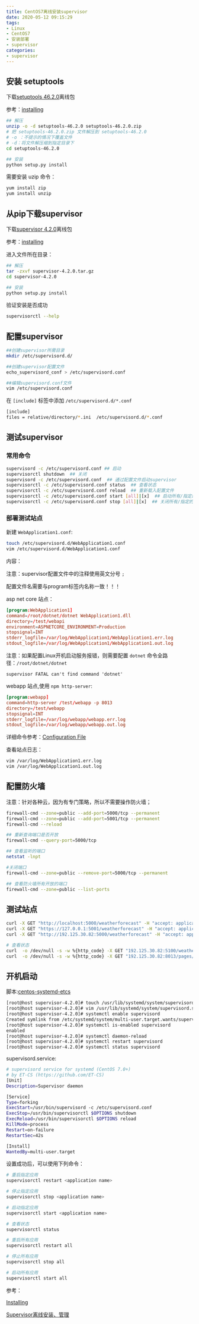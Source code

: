```yaml
---
title: CentOS7离线安装supervisor
date: 2020-05-12 09:15:29
tags:
- Linux
- CentOS7
- 安装部署
- supervisor
categories: 
- supervisor
---
```


## 安装 setuptools

下载[setuptools 46.2.0](https://pypi.org/project/setuptools/#files)离线包

参考：[installing](http://supervisord.org/installing.html)

```sh
## 解压
unzip -o -d setuptools-46.2.0 setuptools-46.2.0.zip
# 把 setuptools-46.2.0.zip 文件解压到 setuptools-46.2.0
# -o ：不提示的情况下覆盖文件
# -d：将文件解压缩到指定目录下
cd setuptools-46.2.0

## 安装
python setup.py install
```

需要安装 uzip 命令：

```sh
yum install zip
yum install unzip
```

## 从pip下载supervisor

下载[supervisor 4.2.0](https://pypi.org/project/supervisor/#files)离线包

参考：[installing](http://supervisord.org/installing.html)

进入文件所在目录：

```sh
## 解压
tar -zxvf supervisor-4.2.0.tar.gz
cd supervisor-4.2.0

## 安装
python setup.py install
```

验证安装是否成功

```sh
supervisorctl --help
```

## 配置supervisor

```sh
##创建supervisor所需目录
mkdir /etc/supervisord.d/

##创建supervisor配置文件
echo_supervisord_conf > /etc/supervisord.conf

##编辑supervisord.conf文件
vim /etc/supervisord.conf
```

在 `[include]` 标签中添加 `/etc/supervisord.d/*.conf`

```sh
[include]
files = relative/directory/*.ini  /etc/supervisord.d/*.conf
```

## 测试supervisor

### 常用命令

```sh
supervisord -c /etc/supervisord.conf ## 启动
supervisorctl shutdown  ## 关闭
supervisord -c /etc/supervisord.conf  ## 通过配置文件启动supervisor
supervisorctl -c /etc/supervisord.conf status  ## 查看状态
supervisorctl -c /etc/supervisord.conf reload  ## 重新载入配置文件 
supervisorctl -c /etc/supervisord.conf start [all]|[x]  ## 启动所有/指定的程序进程 
supervisorctl -c /etc/supervisord.conf stop [all]|[x]  ## 关闭所有/指定的程序进程
```

### 部署测试站点

新建 `WebApplication1.conf`:

```sh
touch /etc/supervisord.d/WebApplication1.conf
vim /etc/supervisord.d/WebApplication1.conf
```

内容：

注意：supervisor配置文件中的注释使用英文分号 `;`

配置文件名需要与program标签内名称一致！！！

asp net core 站点：

```conf
[program:WebApplication1]
command=/root/dotnet/dotnet WebApplication1.dll
directory=/test/webapi
environment=ASPNETCORE_ENVIRONMENT=Production
stopsignal=INT
stderr_logfile=/var/log/WebApplication1/WebApplication1.err.log
stdout_logfile=/var/log/WebApplication1/WebApplication1.out.log
```

注意：如果配置Linux开机启动服务报错，则需要配置 `dotnet` 命令全路径：`/root/dotnet/dotnet`

`supervisor FATAL can't find command 'dotnet'`

webapp 站点,使用 `npm http-server`:

```conf
[program:webapp]
command=http-server /test/webapp -p 8013
directory=/test/webapp
stopsignal=INT
stderr_logfile=/var/log/webapp/webapp.err.log
stdout_logfile=/var/log/webapp/webapp.out.log
```

详细命令参考：[Configuration File](http://supervisord.org/configuration.html#file-format)

查看站点日志：

```sh
vim /var/log/WebApplication1.err.log
vim /var/log/WebApplication1.out.log
```

## 配置防火墙

注意：针对各种云，因为有专门策略，所以不需要操作防火墙；

```sh
firewall-cmd --zone=public --add-port=5000/tcp --permanent
firewall-cmd --zone=public --add-port=5001/tcp --permanent
firewall-cmd --reload

## 重新查询端口是否开放
firewall-cmd --query-port=5000/tcp

## 查看监听的端口
netstat -lnpt

#关闭端口
firewall-cmd --zone=public --remove-port=5000/tcp --permanent

## 查看防火墙所有开放的端口
firewall-cmd --zone=public --list-ports
```

## 测试站点

```sh
curl -X GET "http://localhost:5000/weatherforecast" -H "accept: application/json"
curl -X GET "https://127.0.0.1:5001/weatherforecast" -H "accept: application/json"
curl -X GET "http://192.125.30.82:5000/weatherforecast" -H "accept: application/json"

# 查看状态
curl  -o /dev/null -s -w %{http_code} -X GET "192.125.30.82:5100/weatherforecast" -H "accept: application/json"
curl  -o /dev/null -s -w %{http_code} -X GET "192.125.30.82:8013/pages/tsjb/djsl.html" -H "accept: text/html"
```

## 开机启动

脚本:[centos-systemd-etcs](https://github.com/Supervisor/initscripts/blob/master/centos-systemd-etcs)

```Bash
[root@host supervisor-4.2.0]# touch /usr/lib/systemd/system/supervisord.service
[root@host supervisor-4.2.0]# vim /usr/lib/systemd/system/supervisord.service
[root@host supervisor-4.2.0]# systemctl enable supervisord
Created symlink from /etc/systemd/system/multi-user.target.wants/supervisord.service to /usr/lib/systemd/system/supervisord.service.
[root@host supervisor-4.2.0]# systemctl is-enabled supervisord
enabled
[root@host supervisor-4.2.0]# systemctl daemon-reload
[root@host supervisor-4.2.0]# systemctl restart supervisord
[root@host supervisor-4.2.0]# systemctl status supervisord
```

supervisord.service:

```sh
# supervisord service for systemd (CentOS 7.0+)
# by ET-CS (https://github.com/ET-CS)
[Unit]
Description=Supervisor daemon

[Service]
Type=forking
ExecStart=/usr/bin/supervisord -c /etc/supervisord.conf
ExecStop=/usr/bin/supervisorctl $OPTIONS shutdown
ExecReload=/usr/bin/supervisorctl $OPTIONS reload
KillMode=process
Restart=on-failure
RestartSec=42s

[Install]
WantedBy=multi-user.target
```

设置成功后，可以使用下列命令：

```sh
# 重启指定应用
supervisorctl restart <application name>

# 停止指定应用
supervisorctl stop <application name>

# 启动指定应用
supervisorctl start <application name>

# 查看状态
supervisorctl status

# 重启所有应用
supervisorctl restart all

# 停止所有应用
supervisorctl stop all

# 启动所有应用
supervisorctl start all
```

参考：

[Installing](http://supervisord.org/installing.html)

[Supervisor离线安装、管理](https://www.cnblogs.com/sailq21/p/9227592.html)